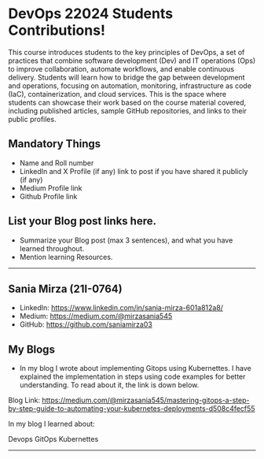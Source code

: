 # DevOps 22024 Students Contributions! 

This course introduces students to the key principles of DevOps, a set of practices that combine software development (Dev) and IT operations (Ops) to improve collaboration, automate workflows, and enable continuous delivery. Students will learn how to bridge the gap between development and operations, focusing on automation, monitoring, infrastructure as code (IaC), containerization, and cloud services. This is the space where students can showcase their work based on the course material covered, including published articles, sample GitHub repositories, and links to their public profiles.

## Mandatory Things
- Name and Roll number
- LinkedIn and X Profile (if any) link to post if you have shared it publicly (if any)
- Medium Profile link
- Github Profile link

## List your Blog post links here.
- Summarize your Blog post (max 3 sentences), and what you have learned throughout.
- Mention learning Resources. 

--------------------

## Sania Mirza (21I-0764)

- LinkedIn: https://www.linkedin.com/in/sania-mirza-601a812a8/
- Medium: https://medium.com/@mirzasania545
- GitHub: https://github.com/saniamirza03

## My Blogs

- In my blog I wrote about implementing Gitops using Kubernettes. I have explained the implementation in steps using code examples for better understanding. To read about it, the link is down below.

Blog Link: https://medium.com/@mirzasania545/mastering-gitops-a-step-by-step-guide-to-automating-your-kubernetes-deployments-d508c4fecf55

In my blog I learned about:

Devops
GitOps
Kubernettes

-------------------------

